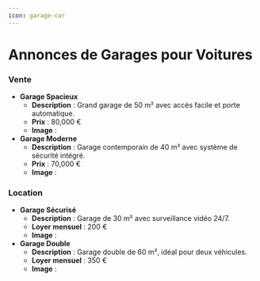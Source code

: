 ```yaml
---
icon: garage-car
---
```


# Annonces de Garages pour Voitures

### Vente

* **Garage Spacieux**
  * **Description** : Grand garage de 50 m² avec accès facile et porte automatique.
  * **Prix** : 80,000 €
  * **Image** :&#x20;
* **Garage Moderne**
  * **Description** : Garage contemporain de 40 m² avec système de sécurité intégré.
  * **Prix** : 70,000 €
  * **Image** :&#x20;

### Location

* **Garage Sécurisé**
  * **Description** : Garage de 30 m² avec surveillance vidéo 24/7.
  * **Loyer mensuel** : 200 €
  * **Image** :&#x20;
* **Garage Double**
  * **Description** : Garage double de 60 m², idéal pour deux véhicules.
  * **Loyer mensuel** : 350 €
  * **Image** :&#x20;

